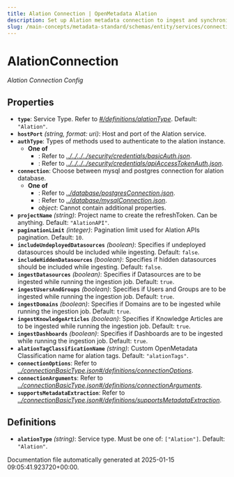 ```yaml
---
title: Alation Connection | OpenMetadata Alation
description: Set up Alation metadata connection to ingest and synchronize metadata assets and governance terms from Alation.
slug: /main-concepts/metadata-standard/schemas/entity/services/connections/metadata/alationconnection
---
```


# AlationConnection

*Alation Connection Config*

## Properties

- **`type`**: Service Type. Refer to *[#/definitions/alationType](#definitions/alationType)*. Default: `"Alation"`.
- **`hostPort`** *(string, format: uri)*: Host and port of the Alation service.
- **`authType`**: Types of methods used to authenticate to the alation instance.
  - **One of**
    - : Refer to *[../../../../security/credentials/basicAuth.json](#/../../../security/credentials/basicAuth.json)*.
    - : Refer to *[../../../../security/credentials/apiAccessTokenAuth.json](#/../../../security/credentials/apiAccessTokenAuth.json)*.
- **`connection`**: Choose between mysql and postgres connection for alation database.
  - **One of**
    - : Refer to *[../database/postgresConnection.json](#/database/postgresConnection.json)*.
    - : Refer to *[../database/mysqlConnection.json](#/database/mysqlConnection.json)*.
    - *object*: Cannot contain additional properties.
- **`projectName`** *(string)*: Project name to create the refreshToken. Can be anything. Default: `"AlationAPI"`.
- **`paginationLimit`** *(integer)*: Pagination limit used for Alation APIs pagination. Default: `10`.
- **`includeUndeployedDatasources`** *(boolean)*: Specifies if undeployed datasources should be included while ingesting. Default: `false`.
- **`includeHiddenDatasources`** *(boolean)*: Specifies if hidden datasources should be included while ingesting. Default: `false`.
- **`ingestDatasources`** *(boolean)*: Specifies if Datasources are to be ingested while running the ingestion job. Default: `true`.
- **`ingestUsersAndGroups`** *(boolean)*: Specifies if Users and Groups are to be ingested while running the ingestion job. Default: `true`.
- **`ingestDomains`** *(boolean)*: Specifies if Domains are to be ingested while running the ingestion job. Default: `true`.
- **`ingestKnowledgeArticles`** *(boolean)*: Specifies if Knowledge Articles are to be ingested while running the ingestion job. Default: `true`.
- **`ingestDashboards`** *(boolean)*: Specifies if Dashboards are to be ingested while running the ingestion job. Default: `true`.
- **`alationTagClassificationName`** *(string)*: Custom OpenMetadata Classification name for alation tags. Default: `"alationTags"`.
- **`connectionOptions`**: Refer to *[../connectionBasicType.json#/definitions/connectionOptions](#/connectionBasicType.json#/definitions/connectionOptions)*.
- **`connectionArguments`**: Refer to *[../connectionBasicType.json#/definitions/connectionArguments](#/connectionBasicType.json#/definitions/connectionArguments)*.
- **`supportsMetadataExtraction`**: Refer to *[../connectionBasicType.json#/definitions/supportsMetadataExtraction](#/connectionBasicType.json#/definitions/supportsMetadataExtraction)*.
## Definitions

- **`alationType`** *(string)*: Service type. Must be one of: `["Alation"]`. Default: `"Alation"`.


Documentation file automatically generated at 2025-01-15 09:05:41.923720+00:00.
